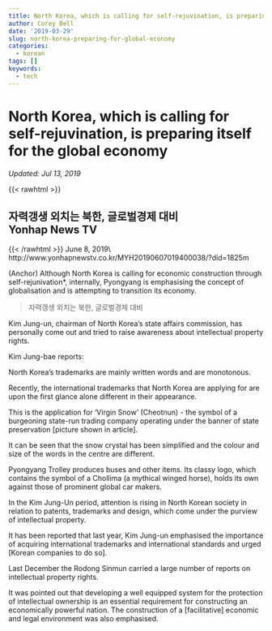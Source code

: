```yaml
---
title: North Korea, which is calling for self-rejuvination, is preparing itself for the global economy
author: Corey Bell
date: '2019-03-29'
slug: north-korea-preparing-for-global-economy
categories:
  - korean
tags: []
keywords:
  - tech
---
```

# North Korea, which is calling for self-rejuvination, is preparing itself for the global economy

*Updated: Jul 13, 2019*

{{< rawhtml >}}
<h2>
자력갱생 외치는 북한, 글로벌경제 대비<br/>
Yonhap News TV</h2>
{{< /rawhtml >}}
June 8, 2019\
http://www.yonhapnewstv.co.kr/MYH20190607019400038/?did=1825m

(Anchor) Although North Korea is calling for economic construction through self-rejunivation*, internally, Pyongyang is emphasising the concept of globalisation and is attempting to transition its economy. 

> 자력갱생 외치는 북한, 글로벌경제 대비


Kim Jung-un, chairman of North Korea’s state affairs commission, has personally come out and tried to raise awareness about intellectual property rights. 

Kim Jung-bae reports: 

North Korea’s trademarks are mainly written words and are monotonous.

Recently, the international trademarks that North Korea are applying for are upon the first glance alone different in their appearance.    

This is the application for ‘Virgin Snow’ (Cheotnun) - the symbol of a burgeoning state-run trading company operating under the banner of state preservation [picture shown in article].  

It can be seen that the snow crystal has been simplified and the colour and size of the words in the centre are different.   

Pyongyang Trolley produces buses and other items. Its classy logo, which contains the symbol of a Chollima (a mythical winged horse), holds its own against those of prominent global car makers. 

In the Kim Jung-Un period, attention is rising in North Korean society in relation to patents, trademarks and design, which come under the purview of intellectual property. 

It has been reported that last year, Kim Jung-un emphasised the importance of acquiring international trademarks and international standards and urged [Korean companies to do so].

Last December the Rodong Sinmun carried a large number of reports on intellectual property rights.  

It was pointed out that developing a well equipped system for the protection of intellectual ownership is an essential requirement for constructing an economically powerful nation. The construction of a [facilitative] economic and legal environment was also emphasised.   
